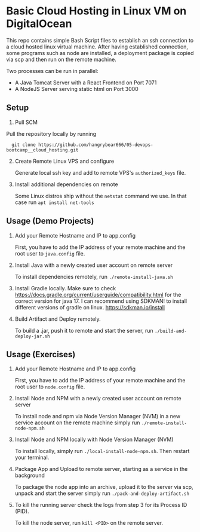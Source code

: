 # Basic Cloud Hosting in Linux VM on DigitalOcean

This repo contains simple Bash Script files to establish an ssh connection to a cloud hosted linux virtual machine. After having established connection, some programs such as node are installed, a deployment package is copied via scp and then run on the remote machine.

Two processes can be run in parallel:
- A Java Tomcat Server with a React Frontend on Port 7071
- A NodeJS Server serving static html on Port 3000

## Setup

1. Pull SCM

Pull the repository locally by running 
```
  git clone https://github.com/hangrybear666/05-devops-bootcamp__cloud_hosting.git 
```

2. Create Remote Linux VPS and configure

	Generate local ssh key and add to remote VPS's `authorized_keys` file.

3. Install additional dependencies on remote

	Some Linux distros ship without the `netstat` command we use. In that case run `apt install net-tools`

## Usage (Demo Projects)

1. Add your Remote Hostname and IP to app.config

	First, you have to add the IP address of your remote machine and the root user to `java.config` file.

2. Install Java with a newly created user account on remote server

	To install dependencies remotely, run `./remote-install-java.sh`

3. Install Gradle locally.
	Make sure to check https://docs.gradle.org/current/userguide/compatibility.html for the correct version for java 17. I can recommend using SDKMAN! to install different versions of gradle on linux. https://sdkman.io/install

4. Build Artifact and Deploy remotely.

	To build a .jar, push it to remote and start the server, run `./build-and-deploy-jar.sh`

## Usage (Exercises)

1. Add your Remote Hostname and IP to app.config

	First, you have to add the IP address of your remote machine and the root user to `node.config` file.

2. Install Node and NPM with a newly created user account on remote server

	To install node and npm via Node Version Manager (NVM) in a new service account on the remote machine simply run `./remote-install-node-npm.sh`
 
3. Install Node and NPM locally with Node Version Manager (NVM)

	To install locally, simply run `./local-install-node-npm.sh`. Then restart your terminal.

4. Package App and Upload to remote server, starting as a service in the background

	To package the node app into an archive, upload it to the server via scp, unpack and start the server simply run `./pack-and-deploy-artifact.sh`

5. To kill the running server check the logs from step 3 for its Process ID (PID).

	To kill the node server, run `kill <PID>` on the remote server.
